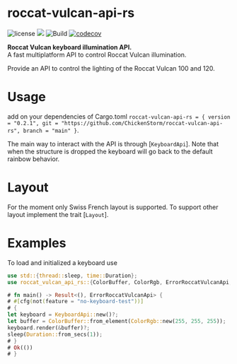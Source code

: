 

# roccat-vulcan-api-rs

![license](https://img.shields.io/github/license/ChickenStorm/roccat-vulcan-api-rs)
[![](https://img.shields.io/badge/doc-Read_Me-blue)](https://chickenstorm.github.io/roccat-vulcan-api-rs/roccat_vulcan_api_rs/index.html)
![Build](https://img.shields.io/github/workflow/status/ChickenStorm/roccat-vulcan-api-rs/Rust)
[![codecov](https://codecov.io/gh/ChickenStorm/roccat-vulcan-api-rs/branch/main/graph/badge.svg?token=Z1J8KMKLC1)](https://codecov.io/gh/ChickenStorm/roccat-vulcan-api-rs)

**Roccat Vulcan keyboard illumination API.**  
A fast multiplatform API to control Roccat Vulcan illumination.

Provide an API to control the lighting of the Roccat Vulcan 100 and 120.

# Usage

add on your dependencies of Cargo.toml
`roccat-vulcan-api-rs = { version = "0.2.1", git = "https://github.com/ChickenStorm/roccat-vulcan-api-rs", branch = "main" }`.

The main way to interact with the API is through [`KeyboardApi`].
Note that when the structure is dropped the keyboard will go back to the default rainbow behavior.


# Layout
For the moment only Swiss French layout is supported. To support other layout implement the trait [`Layout`].

# Examples
To load and initialized a keyboard use
```rust
use std::{thread::sleep, time::Duration};
use roccat_vulcan_api_rs::{ColorBuffer, ColorRgb, ErrorRoccatVulcanApi, KeyboardApi};

# fn main() -> Result<(), ErrorRoccatVulcanApi> {
# #[cfg(not(feature = "no-keyboard-test"))]
# {
let keyboard = KeyboardApi::new()?;
let buffer = ColorBuffer::from_element(ColorRgb::new(255, 255, 255));
keyboard.render(&buffer)?;
sleep(Duration::from_secs(1));
# }
# Ok(())
# }
```
